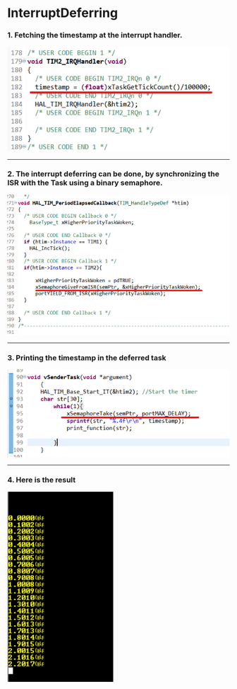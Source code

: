 # InterruptDeferring

### 1. Fetching the timestamp at the interrupt handler.

![TimeStamp calculation](Images/timestamp.png)

---

### 2. The interrupt deferring can be done, by synchronizing the ISR with the Task using a binary semaphore.

![Giving the token from Call back function](Images/Callback.png)


---

### 3. Printing the timestamp in the deferred task
![Take the semaphore token and print](Images/DeferredTask.png)

---

### 4. Here is the result
![Terminal](Images/Screenshot%202022-08-02%20053604.png)